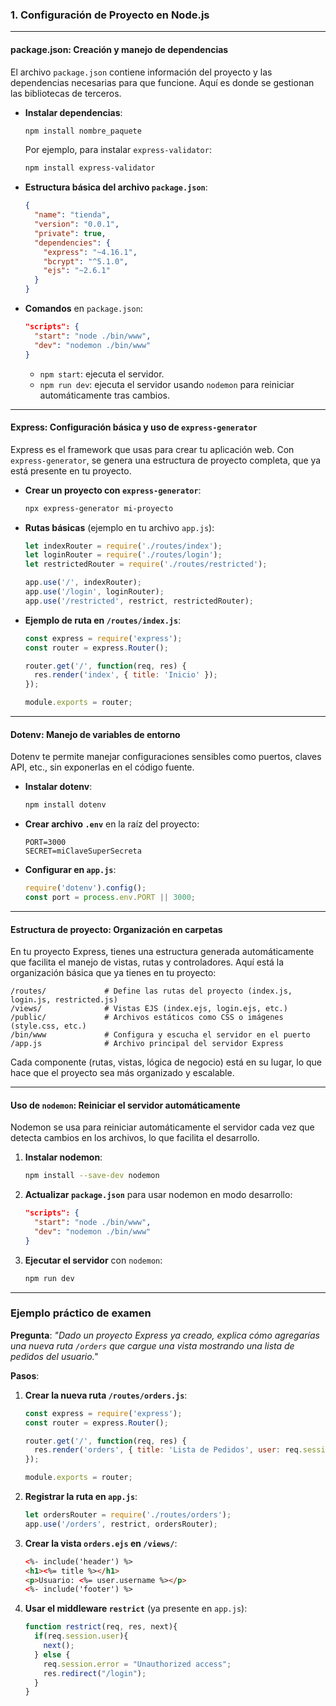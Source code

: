 ### 1. **Configuración de Proyecto en Node.js**

---

#### **package.json: Creación y manejo de dependencias**

El archivo `package.json` contiene información del proyecto y las dependencias necesarias para que funcione. Aquí es donde se gestionan las bibliotecas de terceros.

- **Instalar dependencias**:
   ```bash
   npm install nombre_paquete
   ```
   Por ejemplo, para instalar `express-validator`:
   ```bash
   npm install express-validator
   ```

- **Estructura básica del archivo `package.json`**:
   ```json
   {
     "name": "tienda",
     "version": "0.0.1",
     "private": true,
     "dependencies": {
       "express": "~4.16.1",
       "bcrypt": "^5.1.0",
       "ejs": "~2.6.1"
     }
   }
   ```

- **Comandos** en `package.json`:
   ```json
   "scripts": {
     "start": "node ./bin/www",
     "dev": "nodemon ./bin/www"
   }
   ```
   - `npm start`: ejecuta el servidor.
   - `npm run dev`: ejecuta el servidor usando `nodemon` para reiniciar automáticamente tras cambios.

---

#### **Express: Configuración básica y uso de `express-generator`**

Express es el framework que usas para crear tu aplicación web. Con `express-generator`, se genera una estructura de proyecto completa, que ya está presente en tu proyecto.

- **Crear un proyecto con `express-generator`**:
   ```bash
   npx express-generator mi-proyecto
   ```

- **Rutas básicas** (ejemplo en tu archivo `app.js`):
   ```javascript
   let indexRouter = require('./routes/index');
   let loginRouter = require('./routes/login');
   let restrictedRouter = require('./routes/restricted');

   app.use('/', indexRouter);
   app.use('/login', loginRouter);
   app.use('/restricted', restrict, restrictedRouter);
   ```

- **Ejemplo de ruta en `/routes/index.js`**:
   ```javascript
   const express = require('express');
   const router = express.Router();

   router.get('/', function(req, res) {
     res.render('index', { title: 'Inicio' });
   });

   module.exports = router;
   ```

---

#### **Dotenv: Manejo de variables de entorno**

Dotenv te permite manejar configuraciones sensibles como puertos, claves API, etc., sin exponerlas en el código fuente.

- **Instalar dotenv**:
   ```bash
   npm install dotenv
   ```

- **Crear archivo `.env`** en la raíz del proyecto:
   ```env
   PORT=3000
   SECRET=miClaveSuperSecreta
   ```

- **Configurar en `app.js`**:
   ```javascript
   require('dotenv').config();
   const port = process.env.PORT || 3000;
   ```

---

#### **Estructura de proyecto: Organización en carpetas**

En tu proyecto Express, tienes una estructura generada automáticamente que facilita el manejo de vistas, rutas y controladores. Aquí está la organización básica que ya tienes en tu proyecto:

```
/routes/             # Define las rutas del proyecto (index.js, login.js, restricted.js)
/views/              # Vistas EJS (index.ejs, login.ejs, etc.)
/public/             # Archivos estáticos como CSS o imágenes (style.css, etc.)
/bin/www             # Configura y escucha el servidor en el puerto
/app.js              # Archivo principal del servidor Express
```

Cada componente (rutas, vistas, lógica de negocio) está en su lugar, lo que hace que el proyecto sea más organizado y escalable.

---

#### **Uso de `nodemon`: Reiniciar el servidor automáticamente**

Nodemon se usa para reiniciar automáticamente el servidor cada vez que detecta cambios en los archivos, lo que facilita el desarrollo.

1. **Instalar nodemon**:
   ```bash
   npm install --save-dev nodemon
   ```

2. **Actualizar `package.json`** para usar nodemon en modo desarrollo:
   ```json
   "scripts": {
     "start": "node ./bin/www",
     "dev": "nodemon ./bin/www"
   }
   ```

3. **Ejecutar el servidor** con `nodemon`:
   ```bash
   npm run dev
   ```

---

### **Ejemplo práctico de examen**

**Pregunta**: *"Dado un proyecto Express ya creado, explica cómo agregarías una nueva ruta `/orders` que cargue una vista mostrando una lista de pedidos del usuario."*

**Pasos**:

1. **Crear la nueva ruta `/routes/orders.js`**:
   ```javascript
   const express = require('express');
   const router = express.Router();

   router.get('/', function(req, res) {
     res.render('orders', { title: 'Lista de Pedidos', user: req.session.user });
   });

   module.exports = router;
   ```

2. **Registrar la ruta en `app.js`**:
   ```javascript
   let ordersRouter = require('./routes/orders');
   app.use('/orders', restrict, ordersRouter);
   ```

3. **Crear la vista `orders.ejs` en `/views/`**:
   ```html
   <%- include('header') %>
   <h1><%= title %></h1>
   <p>Usuario: <%= user.username %></p>
   <%- include('footer') %>
   ```

4. **Usar el middleware `restrict`** (ya presente en `app.js`):
   ```javascript
   function restrict(req, res, next){
     if(req.session.user){
       next();
     } else {
       req.session.error = "Unauthorized access";
       res.redirect("/login");
     }
   }
   ```
